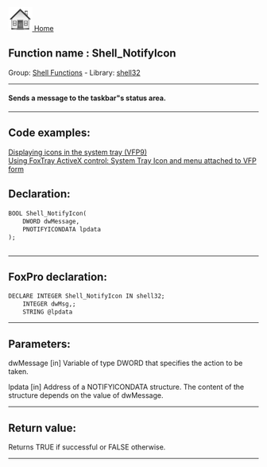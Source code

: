 [<img src="../../images/home.png"> Home ](https://github.com/VFPX/Win32API)  

## Function name : Shell_NotifyIcon
Group: [Shell Functions](../../functions_group.md#Shell_Functions)  -  Library: [shell32](../../libraries.md#shell32)  
***  


#### Sends a message to the taskbar"s status area.
***  


## Code examples:
[Displaying icons in the system tray (VFP9)](../../samples/sample_235.md)  
[Using FoxTray ActiveX control: System Tray Icon and menu attached to VFP form](../../samples/sample_336.md)  

## Declaration:
```foxpro  
BOOL Shell_NotifyIcon(
    DWORD dwMessage,
    PNOTIFYICONDATA lpdata
);
  
```  
***  


## FoxPro declaration:
```foxpro  
DECLARE INTEGER Shell_NotifyIcon IN shell32;
	INTEGER dwMsg,;
	STRING @lpdata  
```  
***  


## Parameters:
dwMessage 
[in] Variable of type DWORD that specifies the action to be taken. 

lpdata 
[in] Address of a NOTIFYICONDATA structure. The content of the structure depends on the value of dwMessage.   
***  


## Return value:
Returns TRUE if successful or FALSE otherwise.  
***  

